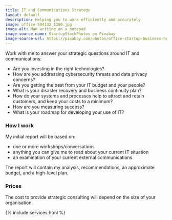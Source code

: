 ```yaml
---
title: IT and Communications Strategy
layout: default
description: Helping you to work efficiently and accurately
image: office-594132_1280.jpg
image-alt: Man writing on a notepad
image-source-name: StartupStockPhotos on Pixabay
image-source-url: https://pixabay.com/photos/office-startup-business-home-office-594132/
---
```


Work with me to answer your strategic questions around IT and communications:

- Are you investing in the right technologies?
- How are you addressing cybersecurity threats and data privacy concerns?
- Are you getting the best from your IT budget and your people?
- What is your disaster recovery and business continuity plan?
- How do your systems and processes help to attract and retain customers, and keep your costs to a minimum?
- How are you measuring success?
- What is your roadmap for developing your use of IT?

### How I work

My initial report will be based on:

- one or more workshops/conversations
- anything you can give me to read about your current IT situation
- an examination of your current external communications

The report will contain my analysis, recommendations, an approximate budget, and a high-level plan.

### Prices

The cost to provide strategic consulting will depend on the size of your organisation.

{% include services.html %}